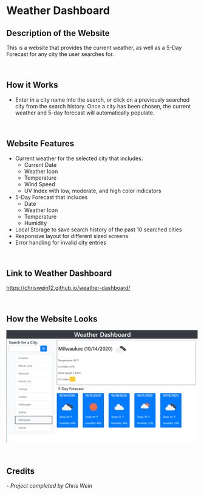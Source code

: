 # Weather Dashboard

## Description of the Website
This is a website that provides the current weather, as well as a 5-Day Forecast for any city the user searches for.

<br/>

## How it Works
* Enter in a city name into the search, or click on a previously searched city from the search history. Once a city has been chosen, the current weather and 5-day forecast will automatically populate.

<br/>

## Website Features
* Current weather for the selected city that includes:
    * Current Date
    * Weather Icon
    * Temperature
    * Wind Speed
    * UV Index with low, moderate, and high color indicators
* 5-Day Forecast that includes
    * Date
    * Weather Icon
    * Temperature 
    * Humidity
* Local Storage to save search history of the past 10 searched cities
* Responsive layout for different sized screens
* Error handling for invalid city entries
  
<br/>

## Link to Weather Dashboard
https://chriswein12.github.io/weather-dashboard/

<br/>

## How the Website Looks

![image of the website](./assets/images/weather-dashboard-image.png)

<br/>

## Credits

*- Project completed by Chris Wein*